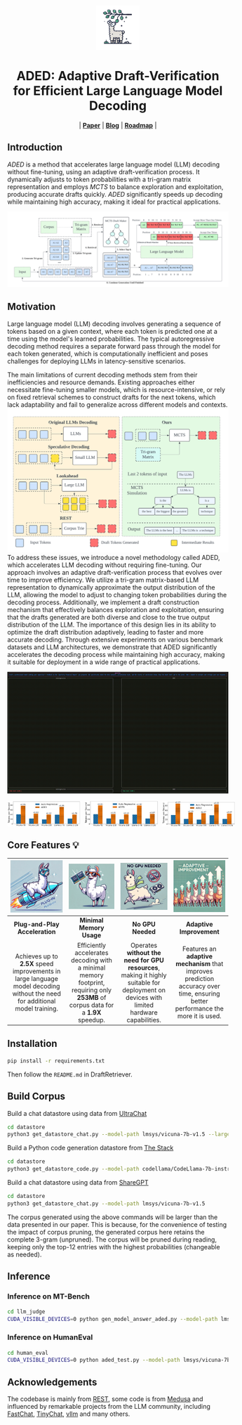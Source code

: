 <p align="center">
    <img src="./media/logo.png" width="20%" alt="ADED logo">
</p>
<h1 align="center">
    ADED: Adaptive Draft-Verification for Efficient Large Language Model Decoding
</h1>

<p align="center">
| <a href="https://arxiv.org/abs/2407.12021"><b>Paper</b></a> | <a href="https://sites.google.com/view/aded-page/"><b>Blog</b></a> | <a href="https://github.com/liuxukun2000/ADED/issues"><b>Roadmap</b></a> | 
</p>

## Introduction

*ADED* is a method that accelerates large language model (LLM) decoding without fine-tuning, using an adaptive draft-verification process. It dynamically adjusts to token probabilities with a tri-gram matrix representation and employs *MCTS* to balance exploration and exploitation, producing accurate drafts quickly. *ADED* significantly speeds up decoding while maintaining high accuracy, making it ideal for practical applications.

![speed](./media/full_proc.svg)

## Motivation

Large language model (LLM) decoding involves generating a sequence of tokens based on a given context, where each token is predicted one at a time using the model's learned probabilities. The typical autoregressive decoding method requires a separate forward pass through the model for each token generated, which is computationally inefficient and poses challenges for deploying LLMs in latency-sensitive scenarios. 

The main limitations of current decoding methods stem from their inefficiencies and resource demands. Existing approaches either necessitate fine-tuning smaller models, which is resource-intensive, or rely on fixed retrieval schemes to construct drafts for the next tokens, which lack adaptability and fail to generalize across different models and contexts. 
![speed](./media/cmp.svg)
To address these issues, we introduce a novel methodology called ADED, which accelerates LLM decoding without requiring fine-tuning. Our approach involves an adaptive draft-verification process that evolves over time to improve efficiency. We utilize a tri-gram matrix-based LLM representation to dynamically approximate the output distribution of the LLM, allowing the model to adjust to changing token probabilities during the decoding process. Additionally, we implement a draft construction mechanism that effectively balances exploration and exploitation, ensuring that the drafts generated are both diverse and close to the true output distribution of the LLM. The importance of this design lies in its ability to optimize the draft distribution adaptively, leading to faster and more accurate decoding. Through extensive experiments on various benchmark datasets and LLM architectures, we demonstrate that ADED significantly accelerates the decoding process while maintaining high accuracy, making it suitable for deployment in a wide range of practical applications.

![speed](./media/speedup.gif)
<div style="display: flex; align-items: center;">
    <img src="./media/mt_bench_data.png" width="33%" alt="ADED logo" style="margin-right: 10px;">
    <img src="./media/alpaca_data.png" width="33%" alt="ADED logo" style="margin-right: 10px;">
    <img src="./media/human_data.png" width="33%" alt="ADED logo" style="margin-right: 10px;">
</div>

## Core Features 💡

| <img src="./media/plugin.png" alt="Plug-and-Play Acceleration" width="150"/> | <img src="./media/ram.png" alt="Minimal Memory Usage" width="150"/> | <img src="./media/gpu.png" alt="No GPU Needed" width="150"/> | <img src="./media/adp.png" alt="Adaptive Improvement" width="150"/> |
|:-------------------------------------------------------------:|:-------------------------------------------------:|:----------------------------------:|:-------------------------------------------------:|
| **Plug-and-Play Acceleration**                                | **Minimal Memory Usage**                          | **No GPU Needed**                  | **Adaptive Improvement**                          |
| Achieves up to **2.5X** speed improvements in large language model decoding without the need for additional model training. | Efficiently accelerates decoding with a minimal memory footprint, requiring only **253MB** of corpus data for a **1.9X** speedup. | Operates **without the need for GPU resources**, making it highly suitable for deployment on devices with limited hardware capabilities. | Features an **adaptive mechanism** that improves prediction accuracy over time, ensuring better performance the more it is used. |

<!-- + **Plug-and-Play Acceleration**: Achieves up to **2.5X** speed improvements in large language model decoding without the need for additional model training. 

+ **Minimal Memory Usage**: Efficiently accelerates decoding with a minimal memory footprint, requiring only **253MB** of corpus data for a **1.9X** speedup. 

+ **No GPU Needed**: Operates **without the need for GPU resources**, making it highly suitable for deployment on devices with limited hardware capabilities. 


+ **Adaptive Improvement**: Features an **adaptive mechanism** that improves prediction accuracy over time, ensuring better performance the more it is used.  -->

## Installation
```bash
pip install -r requirements.txt
```
Then follow the `README.md` in DraftRetriever.

## Build Corpus

Build a chat datastore using data from [UltraChat](https://huggingface.co/datasets/stingning/ultrachat) 
```bash
cd datastore
python3 get_datastore_chat.py --model-path lmsys/vicuna-7b-v1.5 --large-datastore True 
```
Build a Python code generation datastore from [The Stack](https://huggingface.co/datasets/bigcode/the-stack) 
```bash
cd datastore
python3 get_datastore_code.py --model-path codellama/CodeLlama-7b-instruct-hf --large-datastore True 
```
Build a chat datastore using data from [ShareGPT](https://huggingface.co/datasets/Aeala/ShareGPT_Vicuna_unfiltered)
```bash
cd datastore
python3 get_datastore_chat.py --model-path lmsys/vicuna-7b-v1.5 
```


The corpus generated using the above commands will be larger than the data presented in our paper. This is because, for the convenience of testing the impact of corpus pruning, the generated corpus here retains the complete 3-gram (unpruned). The corpus will be pruned during reading, keeping only the top-12 entries with the highest probabilities (changeable as needed).

## Inference

### Inference on MT-Bench
```bash
cd llm_judge
CUDA_VISIBLE_DEVICES=0 python gen_model_answer_aded.py --model-path lmsys/vicuna-7b-v1.5 --model-id vicuna-7b-v1.5 --datastore-path ../datastore/datastore_chat_large.idx
```

### Inference on HumanEval
```bash
cd human_eval
CUDA_VISIBLE_DEVICES=0 python aded_test.py --model-path lmsys/vicuna-7b-v1.5 --datastore-path ../datastore/datastore_stack_large.idx
```


## Acknowledgements
The codebase is mainly from [REST](https://github.com/FasterDecoding/REST), some code is from [Medusa](https://github.com/FasterDecoding/Medusa) and influenced by remarkable projects from the LLM community, including [FastChat](https://github.com/lm-sys/FastChat), [TinyChat](https://github.com/mit-han-lab/llm-awq/tree/main/), [vllm](https://github.com/vllm-project/vllm) and many others.

